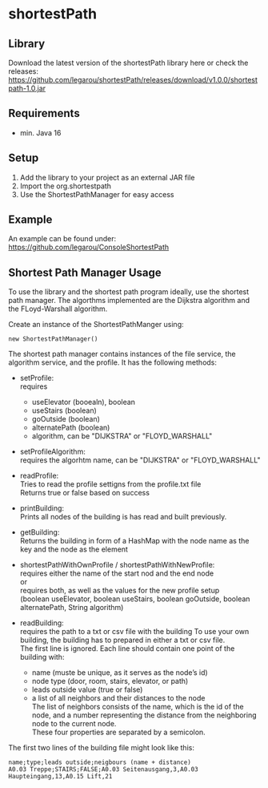# shortestPath
## Library
Download the latest version of the shortestPath library here or check the releases: https://github.com/legarou/shortestPath/releases/download/v1.0.0/shortestpath-1.0.jar

## Requirements
- min. Java 16

## Setup
1. Add the library to your project as an external JAR file
2. Import the org.shortestpath
3. Use the ShortestPathManager for easy access

## Example
An example can be found under: https://github.com/legarou/ConsoleShortestPath

##	Shortest Path Manager Usage
To use the library and the shortest path program ideally, use the shortest path manager.
The algorthms implemented are the Dijkstra algorithm and the FLoyd-Warshall algorithm.

   Create an instance of the ShortestPathManger using:
   
    new ShortestPathManager()

The shortest path manager contains instances of the file service, the algorithm service, and the profile.
It has the following methods:

- setProfile:  
requires 
    - useElevator (booealn), boolean 
    - useStairs (boolean)
    - goOutside (boolean) 
    - alternatePath (boolean) 
    - algorithm, can be "DIJKSTRA" or "FLOYD_WARSHALL"

- setProfileAlgorithm:  
requires the algorhtm name, can be "DIJKSTRA" or "FLOYD_WARSHALL"

- readProfile:  
Tries to read the profile settigns from the profile.txt file  
Returns true or false based on success

- printBuilding:  
Prints all nodes of the building is has read and built previously.

- getBuilding:  
Returns the building in form of a HashMap with the node name as the key and the node as the element

- shortestPathWithOwnProfile / shortestPathWithNewProfile:  
requires either the name of the start nod and the end node  
or  
requires both, as well as the values for the new profile setup  
(boolean useElevator, boolean useStairs, boolean goOutside, boolean alternatePath, String algorithm)

- readBuilding:  
requires the path to a txt or csv file with the building
To use your own building, the building has to prepared in either a txt or csv file.  
The first line is ignored. Each line should contain one point of the building with:  
  - name (muste be unique, as it serves as the node’s id)  
  - node type (door, room, stairs, elevator, or path)  
  - leads outside value (true or false)  
  - a list of all neighbors and their distances to the node  
The list of neighbors consists of the name, which is the id of the node, and a number representing the distance from the neighboring node to the current node.  
These four properties are separated by a semicolon.  

The first two lines of the building file might look like this:  

    name;type;leads outside;neigbours (name + distance)
    A0.03 Treppe;STAIRS;FALSE;A0.03 Seitenausgang,3,A0.03 Haupteingang,13,A0.15 Lift,21


